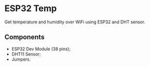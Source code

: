 # ESP32 Temp

Get temperature and humidity over WiFi using ESP32 and DHT sensor. 

## Components

- ESP32 Dev Module (38 pins);
- DHT11 Sensor;
- Jumpers.
